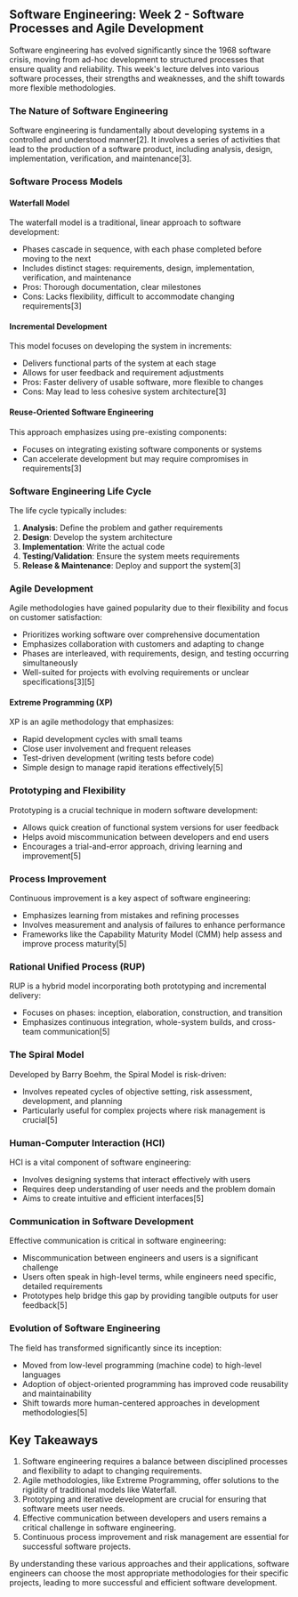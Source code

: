 ## Software Engineering: Week 2 - Software Processes and Agile Development

Software engineering has evolved significantly since the 1968 software crisis, moving from ad-hoc development to structured processes that ensure quality and reliability. This week's lecture delves into various software processes, their strengths and weaknesses, and the shift towards more flexible methodologies.

### The Nature of Software Engineering

Software engineering is fundamentally about developing systems in a controlled and understood manner[2]. It involves a series of activities that lead to the production of a software product, including analysis, design, implementation, verification, and maintenance[3].

### Software Process Models

#### Waterfall Model

The waterfall model is a traditional, linear approach to software development:

- Phases cascade in sequence, with each phase completed before moving to the next
- Includes distinct stages: requirements, design, implementation, verification, and maintenance
- Pros: Thorough documentation, clear milestones
- Cons: Lacks flexibility, difficult to accommodate changing requirements[3]

#### Incremental Development

This model focuses on developing the system in increments:

- Delivers functional parts of the system at each stage
- Allows for user feedback and requirement adjustments
- Pros: Faster delivery of usable software, more flexible to changes
- Cons: May lead to less cohesive system architecture[3]

#### Reuse-Oriented Software Engineering

This approach emphasizes using pre-existing components:

- Focuses on integrating existing software components or systems
- Can accelerate development but may require compromises in requirements[3]

### Software Engineering Life Cycle

The life cycle typically includes:

1. **Analysis**: Define the problem and gather requirements
2. **Design**: Develop the system architecture
3. **Implementation**: Write the actual code
4. **Testing/Validation**: Ensure the system meets requirements
5. **Release & Maintenance**: Deploy and support the system[3]

### Agile Development

Agile methodologies have gained popularity due to their flexibility and focus on customer satisfaction:

- Prioritizes working software over comprehensive documentation
- Emphasizes collaboration with customers and adapting to change
- Phases are interleaved, with requirements, design, and testing occurring simultaneously
- Well-suited for projects with evolving requirements or unclear specifications[3][5]

#### Extreme Programming (XP)

XP is an agile methodology that emphasizes:

- Rapid development cycles with small teams
- Close user involvement and frequent releases
- Test-driven development (writing tests before code)
- Simple design to manage rapid iterations effectively[5]

### Prototyping and Flexibility

Prototyping is a crucial technique in modern software development:

- Allows quick creation of functional system versions for user feedback
- Helps avoid miscommunication between developers and end users
- Encourages a trial-and-error approach, driving learning and improvement[5]

### Process Improvement

Continuous improvement is a key aspect of software engineering:

- Emphasizes learning from mistakes and refining processes
- Involves measurement and analysis of failures to enhance performance
- Frameworks like the Capability Maturity Model (CMM) help assess and improve process maturity[5]

### Rational Unified Process (RUP)

RUP is a hybrid model incorporating both prototyping and incremental delivery:

- Focuses on phases: inception, elaboration, construction, and transition
- Emphasizes continuous integration, whole-system builds, and cross-team communication[5]

### The Spiral Model

Developed by Barry Boehm, the Spiral Model is risk-driven:

- Involves repeated cycles of objective setting, risk assessment, development, and planning
- Particularly useful for complex projects where risk management is crucial[5]

### Human-Computer Interaction (HCI)

HCI is a vital component of software engineering:

- Involves designing systems that interact effectively with users
- Requires deep understanding of user needs and the problem domain
- Aims to create intuitive and efficient interfaces[5]

### Communication in Software Development

Effective communication is critical in software engineering:

- Miscommunication between engineers and users is a significant challenge
- Users often speak in high-level terms, while engineers need specific, detailed requirements
- Prototypes help bridge this gap by providing tangible outputs for user feedback[5]

### Evolution of Software Engineering

The field has transformed significantly since its inception:

- Moved from low-level programming (machine code) to high-level languages
- Adoption of object-oriented programming has improved code reusability and maintainability
- Shift towards more human-centered approaches in development methodologies[5]

## Key Takeaways

1. Software engineering requires a balance between disciplined processes and flexibility to adapt to changing requirements.
2. Agile methodologies, like Extreme Programming, offer solutions to the rigidity of traditional models like Waterfall.
3. Prototyping and iterative development are crucial for ensuring that software meets user needs.
4. Effective communication between developers and users remains a critical challenge in software engineering.
5. Continuous process improvement and risk management are essential for successful software projects.

By understanding these various approaches and their applications, software engineers can choose the most appropriate methodologies for their specific projects, leading to more successful and efficient software development.
